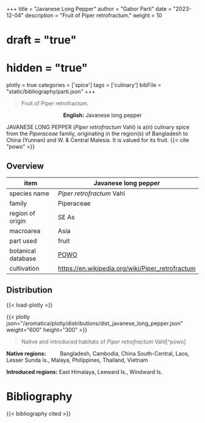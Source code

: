 +++
title = "Javanese Long Pepper"
author = "Gabor Parti"
date = "2023-12-04"
description = "Fruit of Piper retrofractum."
weight = 10
# draft = "true"
# hidden = "true"
plotly = true
categories = ['spice']
tags = ['culinary']
bibFile = "static/bibliography/parti.json"
+++

>Fruit of Piper retrofractum.

<center>

**English:** Javanese long pepper

</center>

JAVANESE LONG PEPPER (*Piper retrofractum* Vahl) is a(n) culinary spice from the *Piperaceae* family, originating in the region(s) of Bangladesh to China (Yunnan) and W. & Central Malesia. It is valued for its fruit. {{< cite "powo" >}}

## Overview

|       item       |                Javanese long pepper               |
|------------------|---------------------------------------------------|
|   species name   |             *Piper retrofractum* Vahl             |
|      family      |                     Piperaceae                    |
| region of origin |                       SE As                       |
|     macroarea    |                        Asia                       |
|     part used    |                       fruit                       |
|botanical database|[POWO](https://powo.science.kew.org/taxon/683079-1)|
|    cultivation   |  https://en.wikipedia.org/wiki/Piper_retrofractum |



## Distribution

{{< load-plotly >}}

{{< plotly json="/aromatica/plotly/distributions/dist_javanese_long_pepper.json" weight="600" height="300" >}}

>Native and introduced habitats of *Piper retrofractum* Vahl[^powo]

<p style="text-align:left;">

**Native regions:** &ensp; &ensp; &ensp; Bangladesh, Cambodia, China South-Central, Laos, Lesser Sunda Is., Malaya, Philippines, Thailand, Vietnam

**Introduced regions:** East Himalaya, Leeward Is., Windward Is.

</p>



# Bibliography

{{< bibliography cited >}}

